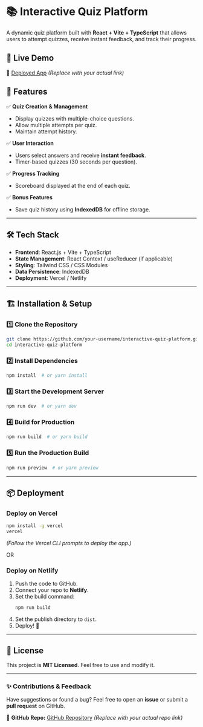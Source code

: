 # 📚 Interactive Quiz Platform

A dynamic quiz platform built with **React + Vite + TypeScript** that allows users to attempt quizzes, receive instant feedback, and track their progress.

## 🚀 Live Demo
🔗 [Deployed App](#) *(Replace with your actual link)*

## 📂 Features

✅ **Quiz Creation & Management**  
- Display quizzes with multiple-choice questions.  
- Allow multiple attempts per quiz.  
- Maintain attempt history.  

✅ **User Interaction**  
- Users select answers and receive **instant feedback**.  
- Timer-based quizzes (30 seconds per question).  

✅ **Progress Tracking**  
- Scoreboard displayed at the end of each quiz.  

✅ **Bonus Features**  
- Save quiz history using **IndexedDB** for offline storage.  

---

## 🛠️ Tech Stack

- **Frontend**: React.js + Vite + TypeScript  
- **State Management**: React Context / useReducer (if applicable)  
- **Styling**: Tailwind CSS / CSS Modules  
- **Data Persistence**: IndexedDB  
- **Deployment**: Vercel / Netlify  

---

## 🏗️ Installation & Setup

### 1️⃣ Clone the Repository
```sh
git clone https://github.com/your-username/interactive-quiz-platform.git  
cd interactive-quiz-platform
```

### 2️⃣ Install Dependencies
```sh
npm install  # or yarn install
```

### 3️⃣ Start the Development Server
```sh
npm run dev  # or yarn dev
```

### 4️⃣ Build for Production
```sh
npm run build  # or yarn build
```

### 5️⃣ Run the Production Build
```sh
npm run preview  # or yarn preview
```

---

## 📦 Deployment

### **Deploy on Vercel**
```sh
npm install -g vercel  
vercel  
```
*(Follow the Vercel CLI prompts to deploy the app.)*

OR  

### **Deploy on Netlify**
1. Push the code to GitHub.  
2. Connect your repo to **Netlify**.  
3. Set the build command:  
   ```sh
   npm run build
   ```
4. Set the publish directory to `dist`.  
5. Deploy! 🚀  

---

## 📜 License
This project is **MIT Licensed**. Feel free to use and modify it.

---

### ✨ Contributions & Feedback
Have suggestions or found a bug? Feel free to open an **issue** or submit a **pull request** on GitHub.  

🔗 **GitHub Repo:** [GitHub Repository](#) *(Replace with your actual repo link)*

